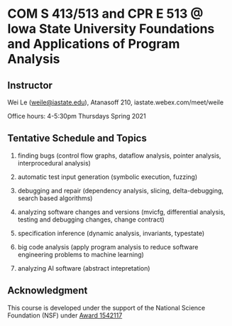 # COM S 413/513 and CPR E 513 @ Iowa State University Foundations and Applications of Program Analysis #

## Instructor ## 
Wei Le (weile@iastate.edu), Atanasoff 210, iastate.webex.com/meet/weile

Office hours: 4-5:30pm Thursdays Spring 2021

## Tentative Schedule and Topics ##
1. finding bugs (control flow graphs, dataflow analysis, pointer analysis, interprocedural analysis)

2. automatic test input generation (symbolic execution, fuzzing)

3. debugging and repair (dependency analysis, slicing, delta-debugging, search based algorithms)

4. analyzing software changes and versions (mvicfg, differential analysis, testing and debugging changes, change contract)

5. specification inference (dynamic analysis, invariants, typestate)

6. big code analysis (apply program analysis to reduce software engineering problems to machine learning)

7. analyzing AI software (abstract intepretation)

## Acknowledgment ##
This course is developed under the support of the National Science Foundation (NSF) under <a href="http://www.nsf.gov/awardsearch/showAward?AWD_ID=1542117">Award 1542117

